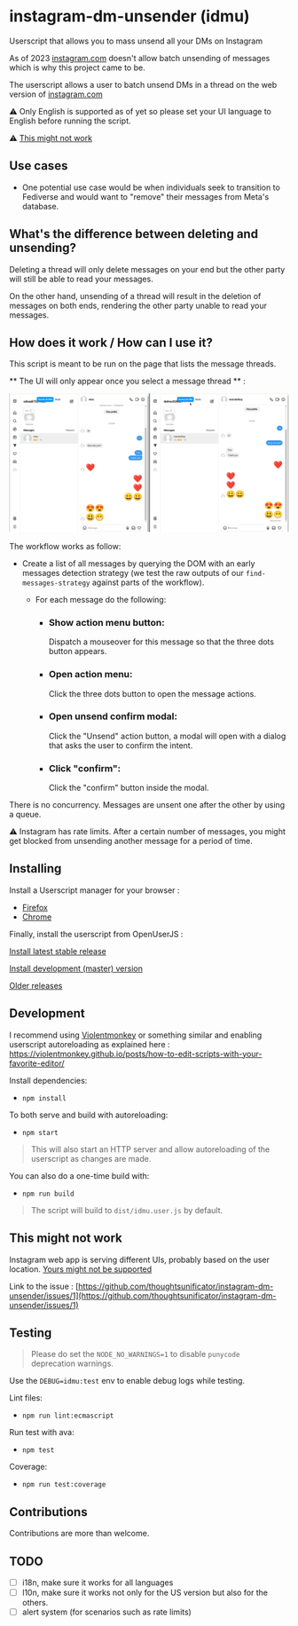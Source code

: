 # instagram-dm-unsender (idmu)

Userscript that allows you to mass unsend all your DMs on Instagram

As of 2023 [instagram.com](https://www.instagram.com) doesn't allow batch unsending of messages which is why this project came to be.

The userscript allows a user to batch unsend DMs in a thread on the web version of [instagram.com](https://www.instagram.com) 

⚠️ Only English is supported as of yet so please set your UI language to English before running the script.

⚠️ [This might not work](#this-might-not-work)


## Use cases

- One potential use case would be when individuals seek to transition to Fediverse and would want to "remove" their messages from Meta's database.

## What's the difference between deleting and unsending?

Deleting a thread will only delete messages on your end but the other party will still be able to read your messages.

On the other hand, unsending of a thread will result in the deletion of messages on both ends, rendering the other party unable to read your messages.

## How does it work / How can I use it?

This script is meant to be run on the page that lists the message threads. 

** The UI will only appear once you select a message thread ** :

![UI Preview](preview.gif)

The workflow works as follow:
- Create a list of all messages by querying the DOM with an early messages detection strategy (we test the raw outputs of our ``find-messages-strategy`` against parts of the workflow).
  - For each message do the following:

     - ### Show action menu button:
        Dispatch a mouseover for this message so that the three dots button appears.

     - ### Open action menu:
        Click the three dots button to open the message actions.

     - ### Open unsend confirm modal:
        Click the "Unsend" action button, a modal will open with a dialog that asks the user to confirm the intent.

     - ### Click "confirm":
        Click the "confirm" button inside the modal.



There is no concurrency. Messages are unsent one after the other by using a queue.

⚠️ Instagram has rate limits. After a certain number of messages, you might get blocked from unsending another message for a period of time.

## Installing

Install a Userscript manager for your browser :

- [Firefox](https://addons.mozilla.org/en-US/firefox/addon/violentmonkey/)
- [Chrome](https://chrome.google.com/webstore/detail/violentmonkey/jinjaccalgkegednnccohejagnlnfdag?hl=en)

Finally, install the userscript from OpenUserJS :

[Install latest stable release](https://github.com/thoughtsunificator/instagram-dm-unsender/releases/latest/download/idmu.user.js)

[Install development (master) version](https://github.com/thoughtsunificator/instagram-dm-unsender/raw/userscript/idmu.user.js)

[Older releases](https://github.com/thoughtsunificator/instagram-dm-unsender/releases)

## Development

I recommend using [Violentmonkey](https://violentmonkey.github.io/) or something similar and enabling userscript autoreloading as explained here : https://violentmonkey.github.io/posts/how-to-edit-scripts-with-your-favorite-editor/ 

Install dependencies:
- ``npm install``

To both serve and build with autoreloading:
- ``npm start``

> This will also start an HTTP server and allow autoreloading of the userscript as changes are made.

You can also do a one-time build with:
- ``npm run build``

> The script will build to ``dist/idmu.user.js`` by default.

## This might not work

Instagram web app is serving different UIs, probably based on the user location. [Yours might not be supported](https://github.com/thoughtsunificator/instagram-dm-unsender/issues/1)

Link to the issue : [https://github.com/thoughtsunificator/instagram-dm-unsender/issues/1](https://github.com/thoughtsunificator/instagram-dm-unsender/issues/1)

## Testing

> Please do set the  ``NODE_NO_WARNINGS=1`` to disable  ``punycode `` deprecation warnings.

Use the ``DEBUG=idmu:test`` env to enable debug logs while testing.

Lint files:
- ``npm run lint:ecmascript``

Run test with ava:
- ``npm test``

Coverage:
- ``npm run test:coverage``

## Contributions

Contributions are more than welcome.

## TODO 

- [ ] i18n, make sure it works for all languages
- [ ] l10n, make sure it works not only for the US version but also for the others.
- [ ] alert system (for scenarios such as rate limits)

